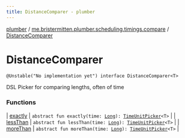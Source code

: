 ```yaml
---
title: DistanceComparer - plumber
---
```


[plumber](../../index.html) / [me.bristermitten.plumber.scheduling.timings.compare](../index.html) / [DistanceComparer](./index.html)

# DistanceComparer

`@Unstable("No implementation yet") interface DistanceComparer<T>`

DSL Picker for comparing lengths, often of time

### Functions

| [exactly](exactly.html) | `abstract fun exactly(time: `[`Long`](https://kotlinlang.org/api/latest/jvm/stdlib/kotlin/-long/index.html)`): `[`TimeUnitPicker`](../../me.bristermitten.plumber.scheduling.timings/-time-unit-picker/index.html)`<T>` |
| [lessThan](less-than.html) | `abstract fun lessThan(time: `[`Long`](https://kotlinlang.org/api/latest/jvm/stdlib/kotlin/-long/index.html)`): `[`TimeUnitPicker`](../../me.bristermitten.plumber.scheduling.timings/-time-unit-picker/index.html)`<T>` |
| [moreThan](more-than.html) | `abstract fun moreThan(time: `[`Long`](https://kotlinlang.org/api/latest/jvm/stdlib/kotlin/-long/index.html)`): `[`TimeUnitPicker`](../../me.bristermitten.plumber.scheduling.timings/-time-unit-picker/index.html)`<T>` |

